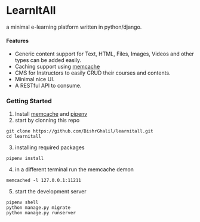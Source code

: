 # LearnItAll
a minimal e-learning platform written in python/django.

#### Features
- Generic content support for Text, HTML, Files, Images, Videos and other types can be added easily.
- Caching support using [memcache](https://memcached.org/)
- CMS for Instructors to easily CRUD their courses and contents.
- Minimal nice UI.
- A RESTful API to consume.

### Getting Started
1. Install [memcache](https://memcached.org/) and [pipenv](https://pipenv.pypa.io/en/latest/)
2. start by clonning this repo
```
git clone https://github.com/BishrGhalil/learnitall.git
cd learnitall
```
3. installing required packages
```
pipenv install
```
4. in a different terminal run the memcache demon
```
memcached -l 127.0.0.1:11211
```
5. start the development server
```
pipenv shell
python manage.py migrate
python manage.py runserver
```
